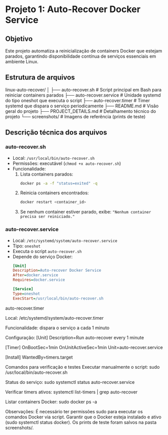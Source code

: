 # Projeto 1: Auto-Recover Docker Service

## Objetivo
Este projeto automatiza a reinicialização de containers Docker que estejam parados, garantindo disponibilidade contínua de serviços essenciais em ambiente Linux.

## Estrutura de arquivos
linux-auto-recover/
│
├── auto-recover.sh # Script principal em Bash para reiniciar containers parados
├── auto-recover.service # Unidade systemd do tipo oneshot que executa o script
├── auto-recover.timer # Timer systemd que dispara o serviço periodicamente
├── README.md # Visão geral do projeto
├── PROJECT_DETAILS.md # Detalhamento técnico do projeto
└── screenshots/ # Imagens de referência (prints de teste)


## Descrição técnica dos arquivos

### auto-recover.sh
- Local: `/usr/local/bin/auto-recover.sh`
- Permissões: executável (`chmod +x auto-recover.sh`)
- Funcionalidade:
  1. Lista containers parados:
     ```bash
     docker ps -a -f "status=exited" -q
     ```
  2. Reinicia containers encontrados:
     ```bash
     docker restart <container_id>
     ```
  3. Se nenhum container estiver parado, exibe: `"Nenhum container precisa ser reiniciado."`

### auto-recover.service
- Local: `/etc/systemd/system/auto-recover.service`
- Tipo: `oneshot`
- Executa o script `auto-recover.sh`
- Depende do serviço Docker:
  ```ini
  [Unit]
  Description=Auto-recover Docker Service
  After=docker.service
  Requires=docker.service

  [Service]
  Type=oneshot
  ExecStart=/usr/local/bin/auto-recover.sh

auto-recover.timer

Local: /etc/systemd/system/auto-recover.timer

Funcionalidade: dispara o serviço a cada 1 minuto

Configuração:
[Unit]
Description=Run auto-recover every 1 minute

[Timer]
OnBootSec=1min
OnUnitActiveSec=1min
Unit=auto-recover.service

[Install]
WantedBy=timers.target

Comandos para verificação e testes
Executar manualmente o script:
sudo /usr/local/bin/auto-recover.sh

Status do serviço:
sudo systemctl status auto-recover.service

Verificar timers ativos:
systemctl list-timers | grep auto-recover

Listar containers Docker:
sudo docker ps -a

Observações:
É necessário ter permissões sudo para executar os comandos Docker via script.
Garantir que o Docker esteja instalado e ativo (sudo systemctl status docker).
Os prints de teste foram salvos na pasta screenshots/.

